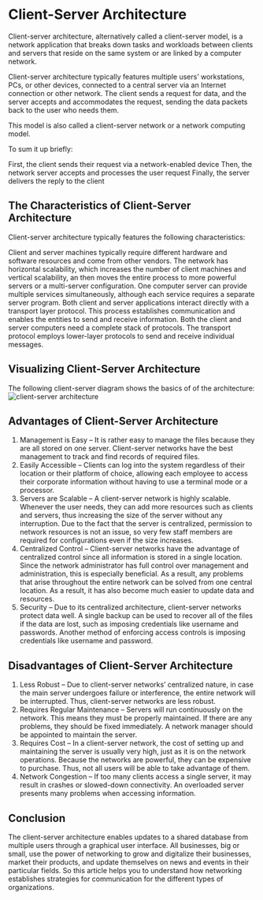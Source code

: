 # Client-Server Architecture
Client-server architecture, alternatively called a client-server model, is a network application that breaks down tasks and workloads between clients and servers that reside on the same system or are linked by a computer network.

Client-server architecture typically features multiple users’ workstations, PCs, or other devices, connected to a central server via an Internet connection or other network. The client sends a request for data, and the server accepts and accommodates the request, sending the data packets back to the user who needs them.

This model is also called a client-server network or a network computing model.

To sum it up briefly:

First, the client sends their request via a network-enabled device
Then, the network server accepts and processes the user request
Finally, the server delivers the reply to the client

## The Characteristics of Client-Server Architecture
Client-server architecture typically features the following characteristics:

Client and server machines typically require different hardware and software resources and come from other vendors.
The network has horizontal scalability, which increases the number of client machines and vertical scalability, an then moves the entire process to more powerful servers or a multi-server configuration.
One computer server can provide multiple services simultaneously, although each service requires a separate server program.
Both client and server applications interact directly with a transport layer protocol. This process establishes communication and enables the entities to send and receive information.
Both the client and server computers need a complete stack of protocols. The transport protocol employs lower-layer protocols to send and receive individual messages.

## Visualizing Client-Server Architecture
The following client-server diagram shows the basics of of the architecture:
![client-server architecture](https://www.simplilearn.com/ice9/free_resources_article_thumb/Client_Server_Architecture_1.png)

## Advantages of Client-Server Architecture
1. Management is Easy –  It is rather easy to manage the files because they are all stored on one server. Client-server networks have the best management to track and find records of required files.
2. Easily Accessible – Clients can log into the system regardless of their location or their platform of choice, allowing each employee to access their corporate information without having to use a terminal mode or a processor.
3. Servers are Scalable –  A client-server network is highly scalable. Whenever the user needs, they can add more resources such as clients and servers, thus increasing the size of the server without any interruption. Due to the fact that the server is centralized, permission to network resources is not an issue, so very few staff members are required for configurations even if the size increases.
4. Centralized Control – Client-server networks have the advantage of centralized control since all information is stored in a single location. Since the network administrator has full control over management and administration, this is especially beneficial. As a result, any problems that arise throughout the entire network can be solved from one central location. As a result, it has also become much easier to update data and resources.
5. Security – Due to its centralized architecture, client-server networks protect data well. A single backup can be used to recover all of the files if the data are lost, such as imposing credentials like username and passwords. Another method of enforcing access controls is imposing credentials like username and password.

## Disadvantages of Client-Server Architecture
1. Less Robust – Due to client-server networks’ centralized nature, in case the main server undergoes failure or interference, the entire network will be interrupted. Thus, client-server networks are less robust.
2. Requires Regular Maintenance – Servers will run continuously on the network. This means they must be properly maintained. If there are any problems, they should be fixed immediately. A network manager should be appointed to maintain the server.
3. Requires Cost –  In a client-server network, the cost of setting up and maintaining the server is usually very high, just as it is on the network operations. Because the networks are powerful, they can be expensive to purchase. Thus, not all users will be able to take advantage of them.
4. Network Congestion – If too many clients access a single server, it may result in crashes or slowed-down connectivity. An overloaded server presents many problems when accessing information.

## Conclusion
The client-server architecture enables updates to a shared database from multiple users through a graphical user interface. All businesses, big or small, use the power of networking to grow and digitalize their businesses, market their products, and update themselves on news and events in their particular fields. So this article helps you to understand how networking establishes strategies for communication for the different types of organizations.


